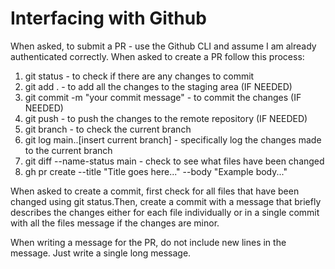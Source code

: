 # Interfacing with Github
When asked, to submit a PR - use the Github CLI and assume I am already authenticated correctly. When asked to create a PR follow this process:

1. git status - to check if there are any changes to commit
2. git add . - to add all the changes to the staging area (IF NEEDED)
3. git commit -m "your commit message" - to commit the changes (IF NEEDED)
4. git push - to push the changes to the remote repository (IF NEEDED)
5. git branch - to check the current branch
6. git log main..[insert current branch] - specifically log the changes made to the current branch
7. git diff --name-status main - check to see what files have been changed
8. gh pr create --title "Title goes here..." --body "Example body..."

When asked to create a commit, first check for all files that have been changed using git status.Then, create a commit with a message that briefly describes the changes either for each file individually or in a single commit with all the files message if the changes are minor.

When writing a message for the PR, do not include new lines in the message. Just write a single long message.